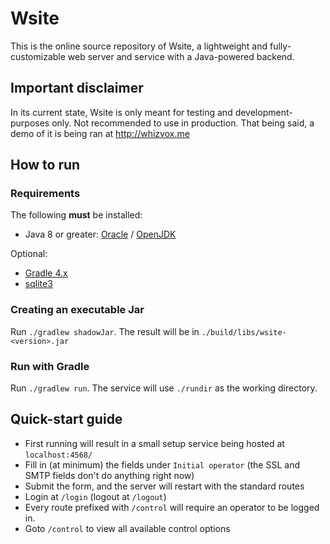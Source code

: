 # Wsite

This is the online source repository of Wsite, a lightweight and fully-customizable web server and service with a
Java-powered backend.

## Important disclaimer

In its current state, Wsite is only meant for testing and development-purposes only. Not recommended to
use in production. That being said, a demo of it is being ran at http://whizvox.me

## How to run

### Requirements

The following **must** be installed:
* Java 8 or greater: [Oracle](https://www.oracle.com/technetwork/java/javase/downloads/index.html) /
[OpenJDK](https://jdk.java.net/)

Optional:
* [Gradle 4.x](https://gradle.org/)
* [sqlite3](https://sqlite.org/index.html)

### Creating an executable Jar

Run `./gradlew shadowJar`. The result will be in `./build/libs/wsite-<version>.jar`

### Run with Gradle

Run `./gradlew run`. The service will use `./rundir` as the working directory.

## Quick-start guide

* First running will result in a small setup service being hosted at `localhost:4568/`
* Fill in (at minimum) the fields under `Initial operator` (the SSL and SMTP fields don't do anything right now)
* Submit the form, and the server will restart with the standard routes
* Login at `/login` (logout at `/logout`)
* Every route prefixed with `/control` will require an operator to be logged in.
* Goto `/control` to view all available control options
